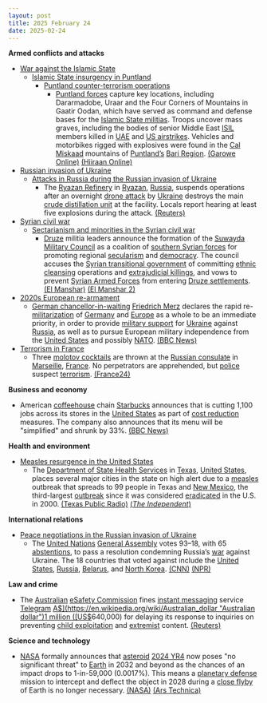 ```yaml
---
layout: post
title: 2025 February 24
date: 2025-02-24
---
```



**Armed conflicts and attacks**

* [War against the Islamic State](https://en.wikipedia.org/wiki/War_against_the_Islamic_State "War against the Islamic State")
  + [Islamic State insurgency in Puntland](https://en.wikipedia.org/wiki/Islamic_State_insurgency_in_Puntland "Islamic State insurgency in Puntland")
    - [Puntland counter-terrorism operations](https://en.wikipedia.org/wiki/Puntland_counter-terrorism_operations "Puntland counter-terrorism operations")
      * [Puntland forces](https://en.wikipedia.org/wiki/Puntland_Dervish_Force "Puntland Dervish Force") capture key locations, including Dararmadobe, Uraar and the Four Corners of Mountains in Gaatir Oodan, which have served as command and defense bases for the [Islamic State militias](https://en.wikipedia.org/wiki/Islamic_State_%E2%80%93_Somalia_Province "Islamic State – Somalia Province"). Troops uncover mass graves, including the bodies of senior Middle East [ISIL](https://en.wikipedia.org/wiki/ISIL "ISIL") members killed in [UAE](https://en.wikipedia.org/wiki/United_Arab_Emirates_Air_Force "United Arab Emirates Air Force") and [US airstrikes](https://en.wikipedia.org/wiki/American_military_intervention_in_Somalia_%282007%E2%80%93present%29 "American military intervention in Somalia (2007–present)"). Vehicles and motorbikes rigged with explosives were found in the [Cal Miskaad](https://en.wikipedia.org/wiki/Cal_Miskaad "Cal Miskaad") mountains of [Puntland’s](https://en.wikipedia.org/wiki/Puntland "Puntland") [Bari Region](https://en.wikipedia.org/wiki/Bari_Region "Bari Region"). [(Garowe Online)](https://www.garoweonline.com/en/news/puntland/somalia-mass-graves-discovered-in-puntland-as-isis-lose-grounds) [(Hiiraan Online)](https://www.hiiraan.com/news4/2025/Feb/200395/puntland_forces_capture_key_isis_strongholds_in_al_miskaat_mountains.aspx)
* [Russian invasion of Ukraine](https://en.wikipedia.org/wiki/Russian_invasion_of_Ukraine "Russian invasion of Ukraine")
  + [Attacks in Russia during the Russian invasion of Ukraine](https://en.wikipedia.org/wiki/Attacks_in_Russia_during_the_Russian_invasion_of_Ukraine "Attacks in Russia during the Russian invasion of Ukraine")
    - The [Ryazan Refinery](https://en.wikipedia.org/wiki/Ryazan_Refinery "Ryazan Refinery") in [Ryazan](https://en.wikipedia.org/wiki/Ryazan "Ryazan"), [Russia](https://en.wikipedia.org/wiki/Russia "Russia"), suspends operations after an overnight [drone attack](https://en.wikipedia.org/wiki/Drone_warfare "Drone warfare") by [Ukraine](https://en.wikipedia.org/wiki/Ukraine "Ukraine") destroys the main [crude distillation unit](https://en.wikipedia.org/wiki/Atmospheric_distillation_of_crude_oil#atmopsheric_crude_distillation_unit "Atmospheric distillation of crude oil") at the facility. Locals report hearing at least five explosions during the attack. [(Reuters)](https://www.reuters.com/world/europe/russias-ryazan-oil-refinery-halts-operations-after-drone-strike-sources-say-2025-02-24/)
* [Syrian civil war](https://en.wikipedia.org/wiki/Syrian_civil_war "Syrian civil war")
  + [Sectarianism and minorities in the Syrian civil war](https://en.wikipedia.org/wiki/Sectarianism_and_minorities_in_the_Syrian_civil_war "Sectarianism and minorities in the Syrian civil war")
    - [Druze](https://en.wikipedia.org/wiki/Druze "Druze") militia leaders announce the formation of the [Suwayda Military Council](https://en.wikipedia.org/wiki/Suwayda_Military_Council "Suwayda Military Council") as a coalition of [southern Syrian forces](https://en.wikipedia.org/wiki/Southern_Syria "Southern Syria") for promoting regional [secularism](https://en.wikipedia.org/wiki/Secularism "Secularism") and [democracy](https://en.wikipedia.org/wiki/Democracy "Democracy"). The council accuses the [Syrian transitional government](https://en.wikipedia.org/wiki/Syrian_transitional_government "Syrian transitional government") of committing [ethnic cleansing](https://en.wikipedia.org/wiki/Ethnic_cleansing "Ethnic cleansing") operations and [extrajudicial killings](https://en.wikipedia.org/wiki/Extrajudicial_killing "Extrajudicial killing"), and vows to prevent [Syrian Armed Forces](https://en.wikipedia.org/wiki/Syrian_Armed_Forces "Syrian Armed Forces") from entering [Druze settlements](https://en.wikipedia.org/wiki/Druze_in_Syria "Druze in Syria"). [(El Manshar)](https://elmanshar.com/2025/02/24/%D8%A7%D9%84%D9%85%D8%AC%D9%84%D8%B3-%D8%A7%D9%84%D8%B9%D8%B3%D9%83%D8%B1%D9%8A-%D9%81%D9%8A-%D8%A7%D9%84%D8%B3%D9%88%D9%8A%D8%AF%D8%A7%D8%A1-%D9%8A%D8%B9%D9%84%D9%86-%D8%A7%D9%86%D8%B7%D9%84%D8%A7/) [(El Manshar 2)](https://elmanshar.com/2025/02/23/%D8%AA%D8%B4%D9%83%D9%8A%D9%84-%D8%A7%D9%84%D9%85%D8%AC%D9%84%D8%B3-%D8%A7%D9%84%D8%B9%D8%B3%D9%83%D8%B1%D9%8A-%D9%81%D9%8A-%D8%A7%D9%84%D8%B3%D9%88%D9%8A%D8%AF%D8%A7%D8%A1-%D8%AF%D8%B1%D9%88%D8%B2/)
* [2020s European re-armament](https://en.wikipedia.org/wiki/2020s_European_re-armament "2020s European re-armament")
  + [German chancellor-in-waiting](https://en.wikipedia.org/wiki/Chancellor_of_Germany "Chancellor of Germany") [Friedrich Merz](https://en.wikipedia.org/wiki/Friedrich_Merz "Friedrich Merz") declares the rapid re-[militarization](https://en.wikipedia.org/wiki/Militarization "Militarization") of [Germany](https://en.wikipedia.org/wiki/Germany "Germany") and [Europe](https://en.wikipedia.org/wiki/Europe "Europe") as a whole to be an immediate priority, in order to provide [military support](https://en.wikipedia.org/wiki/List_of_military_aid_to_Ukraine_during_the_Russo-Ukrainian_War "List of military aid to Ukraine during the Russo-Ukrainian War") for [Ukraine](https://en.wikipedia.org/wiki/Ukraine "Ukraine") against [Russia](https://en.wikipedia.org/wiki/Russia "Russia"), as well as to pursue European military independence from the [United States](https://en.wikipedia.org/wiki/United_States "United States") and possibly [NATO](https://en.wikipedia.org/wiki/NATO "NATO"). [(BBC News)](https://www.bbc.com/news/articles/cpv4n0dg3v3o)
* [Terrorism in France](https://en.wikipedia.org/wiki/Terrorism_in_France "Terrorism in France")
  + Three [molotov cocktails](https://en.wikipedia.org/wiki/Molotov_cocktail "Molotov cocktail") are thrown at the [Russian consulate](https://en.wikipedia.org/wiki/List_of_diplomatic_missions_of_Russia "List of diplomatic missions of Russia") in [Marseille](https://en.wikipedia.org/wiki/Marseille "Marseille"), [France](https://en.wikipedia.org/wiki/France "France"). No perpetrators are apprehended, but [police](https://en.wikipedia.org/wiki/National_Police_%28France%29 "National Police (France)") suspect [terrorism](https://en.wikipedia.org/wiki/Terrorism "Terrorism"). [(France24)](https://www.france24.com/en/europe/20250224-russia-demands-investigation-into-explosions-heard-at-marseille-consulate)

**Business and economy**

* American [coffeehouse](https://en.wikipedia.org/wiki/Coffeehouse "Coffeehouse") chain [Starbucks](https://en.wikipedia.org/wiki/Starbucks "Starbucks") announces that is cutting 1,100 jobs across its stores in the [United States](https://en.wikipedia.org/wiki/United_States "United States") as part of [cost reduction](https://en.wikipedia.org/wiki/Cost_reduction "Cost reduction") measures. The company also announces that its menu will be "simplified" and shrunk by 33%. [(BBC News)](https://www.bbc.co.uk/news/articles/c3rnq2lv1lzo)

**Health and environment**

* [Measles resurgence in the United States](https://en.wikipedia.org/wiki/Measles_resurgence_in_the_United_States "Measles resurgence in the United States")
  + The [Department of State Health Services](https://en.wikipedia.org/wiki/Texas_Department_of_State_Health_Services "Texas Department of State Health Services") in [Texas](https://en.wikipedia.org/wiki/Texas "Texas"), [United States](https://en.wikipedia.org/wiki/United_States "United States"), places several major cities in the state on high alert due to a [measles](https://en.wikipedia.org/wiki/Measles "Measles") outbreak that spreads to 99 people in Texas and [New Mexico](https://en.wikipedia.org/wiki/New_Mexico "New Mexico"), the third-largest [outbreak](https://en.wikipedia.org/wiki/Disease_outbreak "Disease outbreak") since it was considered [eradicated](https://en.wikipedia.org/wiki/Eradication_of_infectious_diseases "Eradication of infectious diseases") in the U.S. in 2000. [(Texas Public Radio)](https://www.tpr.org/public-health/2025-02-23/breaking-news-possible-measles-exposures-in-san-antonio) [(*The Independent*)](https://www.independent.co.uk/news/health/texas-measles-outbreak-symptoms-vaccine-b2703631.html)

**International relations**

* [Peace negotiations in the Russian invasion of Ukraine](https://en.wikipedia.org/wiki/Peace_negotiations_in_the_Russian_invasion_of_Ukraine "Peace negotiations in the Russian invasion of Ukraine")
  + The [United Nations](https://en.wikipedia.org/wiki/United_Nations "United Nations") [General Assembly](https://en.wikipedia.org/wiki/UN_General_Assembly "UN General Assembly") votes 93–18, with 65 [abstentions](https://en.wikipedia.org/wiki/Abstention "Abstention"), to pass a resolution condemning Russia’s [war](https://en.wikipedia.org/wiki/Russian_invasion_of_Ukraine "Russian invasion of Ukraine") against Ukraine. The 18 countries that voted against include the [United States](https://en.wikipedia.org/wiki/United_States "United States"), [Russia](https://en.wikipedia.org/wiki/Russia "Russia"), [Belarus](https://en.wikipedia.org/wiki/Belarus "Belarus"), and [North Korea](https://en.wikipedia.org/wiki/North_Korea "North Korea"). [(CNN)](https://amp.cnn.com/cnn/2025/02/24/politics/us-joins-russia-ukraine-un-vote) [(NPR)](https://www.npr.org/2025/02/24/g-s1-50473/un-ukraine-resolution-russia)

**Law and crime**

* The [Australian](https://en.wikipedia.org/wiki/Australia "Australia") [eSafety Commission](https://en.wikipedia.org/wiki/Australian_Communications_and_Media_Authority "Australian Communications and Media Authority") fines [instant messaging](https://en.wikipedia.org/wiki/Instant_messaging "Instant messaging") service [Telegram](https://en.wikipedia.org/wiki/Telegram_%28software%29 "Telegram (software)") [A$](https://en.wikipedia.org/wiki/Australian_dollar "Australian dollar")1 million ([US$](https://en.wikipedia.org/wiki/United_States_dollar "United States dollar")640,000) for delaying its response to inquiries on preventing [child exploitation](https://en.wikipedia.org/wiki/Online_child_abuse "Online child abuse") and [extremist](https://en.wikipedia.org/wiki/Online_youth_radicalization "Online youth radicalization") content. [(Reuters)](https://www.reuters.com/world/asia-pacific/australia-fines-telegram-delay-answering-child-abuse-terror-questions-2025-02-23/)

**Science and technology**

* [NASA](https://en.wikipedia.org/wiki/NASA "NASA") formally announces that [asteroid](https://en.wikipedia.org/wiki/Asteroid "Asteroid") [2024 YR4](https://en.wikipedia.org/wiki/2024_YR4 "2024 YR4") now poses "no significant threat" to [Earth](https://en.wikipedia.org/wiki/Earth "Earth") in 2032 and beyond as the chances of an impact drops to 1-in-59,000 (0.0017%). This means a [planetary defense](https://en.wikipedia.org/wiki/Asteroid_impact_avoidance "Asteroid impact avoidance") mission to intercept and deflect the object in 2028 during a [close flyby](https://en.wikipedia.org/wiki/Flyby_%28spaceflight%29 "Flyby (spaceflight)") of Earth is no longer necessary. [(NASA)](https://blogs.nasa.gov/planetarydefense/2025/02/24/latest-calculations-conclude-asteroid-2024-yr4-now-poses-no-significant-threat-to-earth-in-2032-and-beyond/) [(Ars Technica)](https://arstechnica.com/space/2025/02/asteroid-2024-yr4-may-be-a-dud-but-we-will-soon-find-many-more-threats/)
